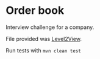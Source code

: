 # Order book

Interview challenge for a company.

File provided was [Level2View](src/main/java/org/example/Level2View.java).

Run tests with `mvn clean test`
